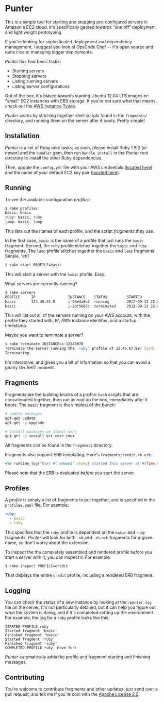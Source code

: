 # Punter

This is a simple tool for starting and stopping pre-configured servers in Amazon's EC2 cloud. It's specifically geared towards "one off" deployment and light weight prototyping.

If you're looking for sophisticated deployment and dependency management, I suggest you look at OpsCode Chef -- it's open source and quite nice at managing bigger deployments.

_Punter_ has four basic tasks:

- Starting servers
- Stopping servers
- Listing running servers
- Listing server configurations

Out of the box, it's biased towards starting Ubuntu 12.04 LTS images on "small" EC2 instances with EBS storage. If you're not sure what that means, check out the [AWS Instance Types](http://aws.amazon.com/ec2/#instance).

_Punter_ works by stitching together shell scripts found in the `fragments/` directory, and running them on the server after it boots. Pretty simple!

## Installation

_Punter_ is a set of Ruby rake tasks; as such, please install Ruby 1.9.2 (or newer) and the `bundler` gem, then run `bundle install` in the _Punter_ root directory to install the other Ruby dependencies.

Then, update the `config.yml` file with your AWS credentials ([located here](https://portal.aws.amazon.com/gp/aws/securityCredentials#access_credentials)) and the name of your default EC2 key pair ([located here](https://console.aws.amazon.com/ec2/home#s=KeyPairs)).

## Running

To see the available configuration _profiles_:

```bash
$ rake profiles
basic: basic
ruby: basic, ruby
lamp: basic, lamp
```

This lists out the names of each profile, and the script _fragments_ they use. 

In the first case, `basic` is the name of a profile that just runs the `basic` fragment. Second, the `ruby` profile stitches together the `basic` and `ruby` fragments. The `lamp` profile stitches together the `basic` and `lamp` fragments. Simple, 'eh?

```bash
$ rake start PROFILE=basic
```

This will start a server with the `basic` profile. Easy.

What servers are currently running?

```bash
$ rake servers
PROFILE     IP               INSTANCE    STATUS         STARTED
basic       123.45.67.8      i-98e4a9e2  running        2012-09-13 22:37:12 UTC
basic                        i-26f5b85c  terminated     2012-09-13 22:45:04 UTC
```

This will list out all of the servers running on your AWS account, with the profile they started with, IP, AWS instance identifier, and a startup timestamp.

Maybe you want to terminate a server?

```bash
$ rake terminate INSTANCE=i-12345678
Terminate the server running the 'ruby' profile at 23.45.67.89? [y/N]
Terminating.
```

It's interactive, and gives you a bit of information so that you can avoid a gnarly _OH SHIT_ moment.

## Fragments

Fragments are the building blocks of a profile: `bash` scripts that are concatenated together, then run as _root_ on the box, immediately after it boots. The `basic` fragment is the simplest of the bunch:

```bash
# update packages
apt-get update
apt-get -y upgrade

# install packages we always want
apt-get -y install git-core tmux
```

All fragments can be found in the `fragments` directory.

Fragments also support ERB templating. Here's `fragments/credit.sh.erb`:

```ruby
<%= runtime_log("User #{`whoami`.chomp} started this server at #{Time.now}") %>
```

Please note that the ERB is evaluated _before_ you start the server.

## Profiles

A _profile_ is simply a list of fragments to put together, and is specified in the `profiles.yaml` file. For example:

```yaml
ruby:
  - basic
  - ruby
```

This specifies that the `ruby` profile is dependent on the `basic` and `ruby` fragments. _Punter_ will look for both `.sh` and `.sh.erb` fragments for a given name, so don't worry about the extension.

To inspect the the completely assembled and rendered profile before you start a server with it, you can inspect it. For example:

```bash
$ rake inspect PROFILE=credit
```

That displays the entire `credit` profile, including a rendered ERB fragment.

## Logging

You can check the status of a new instance by looking at the `/punter.log` file on the server. It's not particularly detailed, but it can help you figure out what the system is doing, and if it's completed setting up the environment. For example, the log for a `ruby` profile looks like this:

```
STARTED PROFILE ruby
Started fragment 'basic'
Finished fragment 'basic'
Started fragment 'ruby'
Finished fragment 'ruby'
COMPLETED PROFILE ruby. Have fun!
```

_Punter_ automatically adds the profile and fragment starting and finishing messages.

## Contributing

You're welcome to contribute fragments and other updates; just send over a pull request, and tell me if you're cool with the [Apache License 2.0](http://www.apache.org/licenses/LICENSE-2.0.html).
